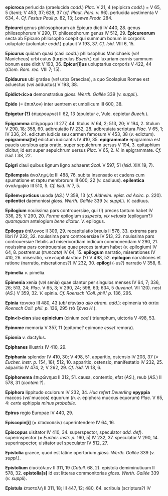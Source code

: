 **epicroca** perlucida (praelucida *codd.*) *Plac.* V 21, 4 (epipicra
*codd.*) = V 65, 5 (*item*); V 453, 37; 628, 37 (*cf. Plaut. Pers. v.*
96). perlucida uestimenta V 634, 4. *Cf. Festus Pauli p.* 82, 13; *Loewe
Prodr.* 284.

**Epicurei** genus philosophorum ab Epicuro dicti IV 440, 28. genus
philosophorum V 290, 17. philosophorum genus IV 512, 29. **Epicureorum**
secta ab Epicuro philosopho coepit qui summum bonum in corporis
uoluptate (uoluntate *codd.*) putauit V 193, 37. *Cf. Isid.* VIII 6, 15.

**Epicurus** quidam quasi (casi *codd.*) philosophus Manichaeis (*vel*
Manicheus) urbi cuius (turpiculus *Buech.*) qui luxuriam carnis summum
bonum esse dixit V 193, 36. **Epicur[i]us** uoluptarius corporis V
422, 44 (*Clem. Rom. rec.* VIII 7; 15).

**Epidaurus** ubi gratiae (*vel* urbs Graeciae), a quo Scolapius Romae
est acluectus (*vel* adductus) V 193, 38.

**Epidict\<ic\>a** demonstratiua *gloss. Werth. Gallée* 339 (*v.*
*suppl.*).

**Epido** (= ἔπιπλον) inter uentrem et umbilicum III 600, 38.

**Epigetur (?)** ἐπιιερουργεῖ II 62, 13 (epu­letur *c*, Vulc. ecpietur
*Buech.*).

**Epigramma** ἐπίγραμμα III 277, 44. titulus IV 64, 2; 513, 20; V 194,
2. titulum V 290, 18; 358, 60. adbreuiatio IV 232, 28. adbreuiata
scriptura *Plac.* V 65, 1; IV 336, 24. edictum iudicis seu carmen
famosum V 453, 38 (*v.* edictum). **epigramma[te]** edictum iudicantis
IV 410, 35. **epigrammate** epigramma est paucis uersibus apta oratio,
super sepulchrum uersus V 194, 3. epitaphium dicitur, id est super
sepulchrum uersus *Plac.* V 65, 2. *V.* in epigrammate. *Cf. Isid.* I
38, 22.

**Epigri** claui quibus lignum ligno adhaeret *Scal.* V 597, 51 (*Isid.*
XIX 19, 7).

**Epilempsia** ἀναλημψία III 488, 76. subita insensatio et cadens cum
spumatione et raptu membrorum III 600, 22 (*v.* cadiuus). **epilentica**
ἀναλημψία III 510, 5. *Cf. Isid.* IV 7, 5.

**Epilem\<p\>ticus** uuoda (*AS.*) V 359, 13 (*cf. Aldhelm. epist. ad
Acirc. p.* 220). **epilentici** daemoniosi *gloss. Werth. Gallée* 339
(*v. suppl.*). *V.* cadiuus.

**Epilogium** nouissima pars controuersiae, qui (!) preces tantum habet
IV 336, 25; V 290, 20. *Forma* epilogium *suspecta, vix vetusta*
(epilogum?): *quamquam* antelogium *bene dicitur. V.* epilogus.

**Epilogus** ἐπίλογος II 309, 29. recapitulatio breuis II 578, 33.
extrema pars libri IV 232, 32. nouissima pars controuersiae IV 513, 23.
nouissima pars controuersiae flebilis ad misericordiam indicum
commonendam V 290, 21. nouissima pars controuersiae quae preces tantum
habet (*v.* epilogium) IV 64, 8. postremus (*truncata*) IV 64, 15.
**epilogum** narratio, miserationes IV 410, 26. miseratio,
\<re\>capitula\<tio\> (?) V 498, 52. **epilogon** narrationes et ratione
(narratio, miserationes?) IV 232, 30. **epilogi** (-us?) narratio V 358,
6.

**Epimelia** *v.* pimelia.

**Epimenia** xenia (*vel* senia) quae clantur per singulos menses IV 64,
7; 336, 26; 513, 24; *Plac.* V 65, 3; V 290, 24; 598, 63; 634, 5
(*Iuvenal.* VII 120). nest (*AS.*) V 359, 32. *V.* epinia. *Cf. Roensch
'Coll. phil.' p.* 136, 295.

**Epinia** τανισια III 480, 43 (*ubi* ἐπινίκια *alio atram. add.*):
epimenia τὰ σιτία *Roensch Coll. phil. p.* 136, 295 (τὰ ξένια *H.*).

**Epin\<i\>cion** siue **epinicium** (cinium *cod.*) triumphum, uictoria
V 498, 53.

**Epinome** memoria V 357, 11 (epitome? epimone *esset* remora).

**Epionia** *v.* dactylus.

**Epiphanes** illustris IV 410, 29.

**Epiphania** splendor IV 410, 30; V 498, 51. apparitio, ostensio IV
203, 37 (*= Eucher. instr. p.* 154, 18); 512, 10. apparitio, ostensio,
manifestatio IV 232, 25. adparitio IV 474, 2; V 262, 29. *Cf. Isid.* VI
18, 6.

**Epiphonema** ἐπιφώνημα II 312, 51. causa, contentio, efat (*AS.*),
reub (*AS.*) II 578, 31 (*contam.*?).

**Epiphora** lippitudo oculorum IV 232, 34. *Huc refert Deuerling*
**epyppia** maccos (*vel* muccos) equorum (*h. e.* epiphora muccus
equorum) *Plac.* V 65, 4: *certe* ephippia *minus probabile.*

**Epirus** regio Europae IV 440, 29.

**Episcopin[i]** (= ἐπισκοπεῖν) superintendere IV 64, 16.

**Episcopus** uisitator IV 410, 34. superspector, speculator *add.
def*). superinspector (= *Eucher. instr. p.* 160, 5) IV 232, 37.
speculator V 290, 14. superinspector, uisitator uel speculator IV 512,
27.

**Epistolia** graece, quod est latine opertorium *gloss. Werth. Gallée*
339 (*v. suppl.*).

**Epistolium** ἐπιστόλιον II 311, 19 (*Catull.* 68, 2). epistola
demiminutiuum II 578, 32. **epistolia[s]** id est litteras
commonitorias *gloss. Werth. Gallée* 339 (*v. suppli*).

**Epistula** ἐπιστολή II 311, 18; III 447, 12; 480, 64. scribula
(scriptura?) IV
